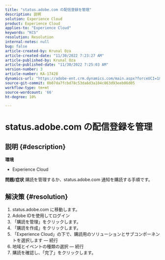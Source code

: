 ```yaml
---
title: "status.adobe.com の配信登録を管理"
description: 説明
solution: Experience Cloud
product: Experience Cloud
applies-to: "Experience Cloud"
keywords: "KCS"
resolution: Resolution
internal-notes: null
bug: false
article-created-by: Krunal Oza
article-created-date: "11/30/2022 7:23:27 AM"
article-published-by: Krunal Oza
article-published-date: "11/30/2022 7:25:03 AM"
version-number: 3
article-number: KA-17428
dynamics-url: "https://adobe-ent.crm.dynamics.com/main.aspx?forceUCI=1&pagetype=entityrecord&etn=knowledgearticle&id=e101b6e0-7f70-ed11-9561-6045bd006a22"
source-git-commit: 0b07da7fcbd78c53da6d3a104c863d93eeb06d05
workflow-type: tm+mt
source-wordcount: '66'
ht-degree: 10%

---
```


# status.adobe.com の配信登録を管理

## 説明 {#description}

<b>環境</b>
- Experience Cloud



<b>問題/症状</b>
購読を管理するか、status.adobe.com 通知を購読する手順です。


## 解決策 {#resolution}


1. status.adobe.com に移動します。
2. Adobe IDを使用してログイン
3. 「購読を管理」をクリックします。
4. 「購読を作成」をクリックします。
5. 「Experience Cloud」の下で、購読用のソリューションとサブコンポーネントを選択します — 続行
6. 地域とイベントの種類の選択 — 続行
7. 購読を確認し、「完了」をクリックします。

